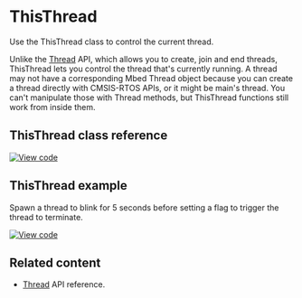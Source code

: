 # ThisThread

Use the ThisThread class to control the current thread.

Unlike the [Thread](../apis/thread.html) API, which allows you to create, join and end threads, ThisThread lets you control the thread that's currently running. A thread may not have a corresponding Mbed Thread object because you can create a thread directly with CMSIS-RTOS APIs, or it might be main's thread. You can't manipulate those with Thread methods, but ThisThread functions still work from inside them.

## ThisThread class reference

[![View code](https://www.mbed.com/embed/?type=library)](https://os.mbed.com/docs/mbed-os/v6.4/mbed-os-api-doxy/namespacertos_1_1_this_thread.html)

## ThisThread example

Spawn a thread to blink for 5 seconds before setting a flag to trigger the thread to terminate.

[![View code](https://www.mbed.com/embed/?url=https://github.com/ARMmbed/mbed-os-example-thisthread/)](https://github.com/ARMmbed/mbed-os-example-thisthread/blob/master/main.cpp)

## Related content

- [Thread](../apis/thread.html) API reference.
